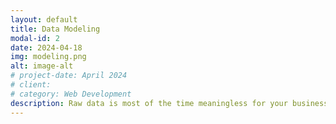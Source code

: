 ```yaml
---
layout: default
title: Data Modeling
modal-id: 2
date: 2024-04-18
img: modeling.png
alt: image-alt
# project-date: April 2024
# client: 
# category: Web Development
description: Raw data is most of the time meaningless for your business. We help consolidate data into actionable insights, readily available for teams to analyze and empower business decisions.
---
```

